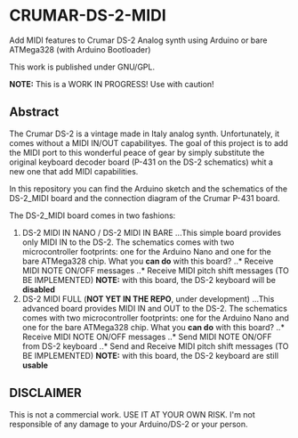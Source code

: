 # CRUMAR-DS-2-MIDI
Add MIDI features to Crumar DS-2 Analog synth using Arduino or bare ATMega328 (with Arduino Bootloader)

This work is published under GNU/GPL.

**NOTE:** This is a WORK IN PROGRESS! Use with caution!

## Abstract
The Crumar DS-2 is a vintage made in Italy analog synth. Unfortunately, it comes without a MIDI IN/OUT capabilityes.
The goal of this project is to add the MIDI port to this wonderful peace of gear by simply substitute the original keyboard decoder board (P-431 on the DS-2 schematics) whit a new one that add MIDI capabilities.

In this repository you can find the Arduino sketch and the schematics of the DS-2_MIDI board and the connection diagram of the Crumar P-431 board.

The DS-2_MIDI board comes in two fashions:

1. DS-2 MIDI IN NANO / DS-2 MIDI IN BARE
...This simple board provides only MIDI IN to the DS-2. The schematics comes with two microcontroller footprints: one for the Arduino Nano and one for the bare ATMega328 chip. What you **can do** with this board?
..* Receive MIDI NOTE ON/OFF messages
..* Receive MIDI pitch shift messages (TO BE IMPLEMENTED)
**NOTE:** with this board, the DS-2 keyboard will be **disabled**
 2. DS-2 MIDI FULL (**NOT YET IN THE REPO**, under development)
...This advanced board provides MIDI IN and OUT to the DS-2. The schematics comes with two microcontroller footprints: one for the Arduino Nano and one for the bare ATMega328 chip. What you **can do** with this board?
..* Receive MIDI NOTE ON/OFF messages
..* Send MIDI NOTE ON/OFF from DS-2 keyboard
..* Send and Receive MIDI pitch shift messages (TO BE IMPLEMENTED)
**NOTE:** with this board, the DS-2 keyboard are still **usable**
 
## DISCLAIMER
This is not a commercial work. USE IT AT YOUR OWN RISK. I'm not responsible of any damage to your Arduino/DS-2 or your person.
